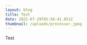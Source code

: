 ```yaml
---
layout: blog
title: Test
date: 2022-07-29T05:56:41.851Z
thumbnail: /uploads/processor.jpeg
---
```

Test